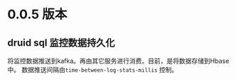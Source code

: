 # 0.0.5 版本
## druid sql 监控数据持久化
将监控数据推送到kafka。再由其它服务进行消费。目前，是将数据存储到Hbase中。
数据推送间隔由`time-between-log-stats-millis` 控制。